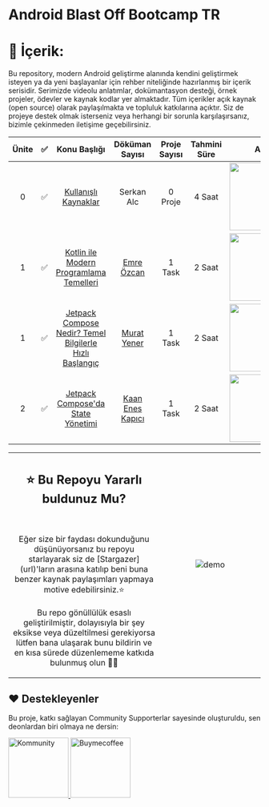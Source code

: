 # Android Blast Off Bootcamp TR

# 📝 İçerik:

Bu repository, modern Android geliştirme alanında kendini geliştirmek isteyen ya da yeni başlayanlar için rehber niteliğinde hazırlanmış bir içerik serisidir. Serimizde videolu anlatımlar, dokümantasyon desteği, örnek projeler, ödevler ve kaynak kodlar yer almaktadır. Tüm içerikler açık kaynak (open source) olarak paylaşılmakta ve topluluk katkılarına açıktır. Siz de projeye destek olmak isterseniz veya herhangi bir sorunla karşılaşırsanız, bizimle çekinmeden iletişime geçebilirsiniz.



|Ünite|✅  |          Konu Başlığı          | Döküman Sayısı  | Proje Sayısı | Tahmini Süre |Alan |
|:---:|:-----|:------------------------------:|:-----------------:|:--------------:|:--------------:|:-------------:|
|0|✅     | [Kullanışlı Kaynaklar](https://github.com/Developer-MultiGroup/Android-Blast-Off/tree/main/Part%2000%20%7C%20Kaynak%C3%A7a)       |Serkan Alc                |0 Proje              | 4 Saat             | <img src="https://developers.google.com/profile/badges/events/io/2022/android/3-build/badge.svg" width="135em"/> 
|1|✅     | [Kotlin ile Modern Programlama Temelleri](https://github.com/Developer-MultiGroup/Android-Blast-Off/tree/main/Part%2001%20%7C%20Kotlin%20ile%20Modern%20Programlama%20Temelleri%20)       |[Emre Özcan](https://www.linkedin.com/in/emre-%C3%B6zcan-6aa582193/)               |1 Task              | 2 Saat             | <img src="https://github.com/user-attachments/assets/aa472f1d-8132-436c-b3ad-b5ee132fb510" width="135em"/>
|1|✅     | [Jetpack Compose Nedir? Temel Bilgilerle Hızlı Başlangıç](https://www.youtube.com/watch?v=wku2t4buH10&ab_channel=MultiGroupCommunity)       |[Murat Yener ](https://www.linkedin.com/in/muratyener/)              |1 Task              | 2 Saat             | <img src="https://github.com/user-attachments/assets/cad73ab3-1c48-4249-9cb1-70be8b6c82e9" width="135em"/>  
|2|✅     | [Jetpack Compose'da State Yönetimi](https://github.com/Developer-MultiGroup/Android-Blast-Off/tree/main/Part%2003%20%7C%20Jetpack%20Compose'da%20State%20Y%C3%B6netimi)       |[Kaan Enes Kapıcı ](https://www.linkedin.com/in/kaaneneskpc/)              |1 Task              | 2 Saat             | <img src="https://github.com/user-attachments/assets/6ade1a76-94b0-4497-8b4a-a16c23847264" width="135em"/>

<table>
  <tr>
    <td style="width:60%; vertical-align:middle; text-align:center;">
      <h2>⭐️ Bu Repoyu Yararlı buldunuz Mu?</h2>
      <br>
      <p>
        Eğer size bir faydası dokunduğunu düşünüyorsanız bu repoyu starlayarak siz de [Stargazer](url)'ların arasına katılıp beni buna benzer kaynak paylaşımları yapmaya motive edebilirsiniz.⭐ <br>
<br>
Bu repo gönüllülük esaslı geliştirilmiştir, dolayısıyla bir şey eksikse veya düzeltilmesi gerekiyorsa lütfen bana ulaşarak bunu bildirin ve en kısa sürede düzenlememe katkıda bulunmuş olun 👍🏻      </p>
    </td>
    <td style="width:40%; text-align:center;">
      <img src="https://media.giphy.com/media/fWpU2nQmUKvRct4c1u/giphy.gif" alt="demo" style="max-width:100%;">
    </td>
  </tr>
</table>

## ❤️ Destekleyenler

Bu proje, katkı sağlayan Community Supporterlar sayesinde oluşturuldu, sen deonlardan biri olmaya ne dersin:

<a href="https://kommunity.com/devmultigroup/events/android-blast-off-jetpack-compose-bootcamp-18857d79" target="_blank">
  <img src="https://github.com/user-attachments/assets/dc6ba407-ac5f-4df9-9f66-e39105c7b1d0" width="120" alt="Kommunity">
</a>
<a href="https://buymeacoffee.com/multigroup" target="_blank">
  <img src="https://github.com/user-attachments/assets/6a228983-c855-4828-803a-10058f0e3fd7" width="120" alt="Buymecoffee">
</a>
